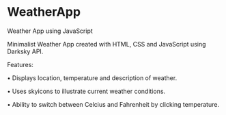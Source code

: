 # WeatherApp
Weather App using JavaScript

Minimalist Weather App created with HTML, CSS and JavaScript using Darksky API.

Features:

• Displays location, temperature and description of weather.

• Uses skyicons to illustrate current weather conditions.

• Ability to switch between Celcius and Fahrenheit by clicking temperature.
